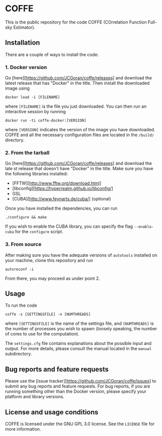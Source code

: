 # COFFE
This is the public repository for the code COFFE (COrrelation Function Full-sky Estimator).

## Installation
There are a couple of ways to install the code:

### 1. Docker version
Go [here][https://github.com/JCGoran/coffe/releases] and download the latest release that has "Docker" in the title.
Then install the downloaded image using
```
docker load -i [FILENAME]
```
where `[FILENAME]` is the file you just downloaded. You can then run an interactive session by running
```
docker run -ti coffe-docker:[VERSION]
```
where `[VERSION]` indicates the version of the image you have downloaded. COFFE and all the necessary configuration files are located in the `/build/` directory.

### 2. From the tarball
Go [here][https://github.com/JCGoran/coffe/releases] and download the late
st release that doesn't have "Docker" in the title.
Make sure you have the following libraries installed:
* [FFTW][http://www.fftw.org/download.html]
* [libconfig][https://hyperrealm.github.io/libconfig/]
* GSL
* [CUBA][http://www.feynarts.de/cuba/] (optional)

Once you have installed the dependencies, you can run 
```
./configure && make
```
If you wish to enable the CUBA library, you can specify the flag `--enable-cuba` for the `configure` script.

### 3. From source
After making sure you have the adequate versions of `autotools` installed on your machine, clone this repository and run
```
autoreconf -i
```
From there, you may proceed as under point 2.

## Usage
To run the code
```
coffe -s [SETTINGSFILE] -n [NUMTHREADS]
```
where `[SETTINGSFILE]` is the name of the settings file, and `[NUMTHREADS]` is the number of processes you wish to spawn (loosely speaking, the number of cores to use for the computation).

The `settings.cfg` file contains explanations about the possible input and output. For more details, please consult the manual located in the `manual` subdirectory.

## Bug reports and feature requests
Please use the [issue tracker][https://github.com/JCGoran/coffe/issues] to submit any bug reports and feature requests. For bug reports, if you are running something other than the Docker version, please specify your platform and library versions.

## License and usage conditions
COFFE is licensed under the GNU GPL 3.0 license. See the `LICENSE` file for more information.
